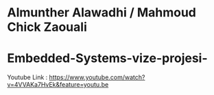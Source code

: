 # Almunther Alawadhi         /         Mahmoud Chick Zaouali
# Embedded-Systems-vize-projesi-

Youtube Link : 
https://www.youtube.com/watch?v=4VVAKa7HvEk&feature=youtu.be
